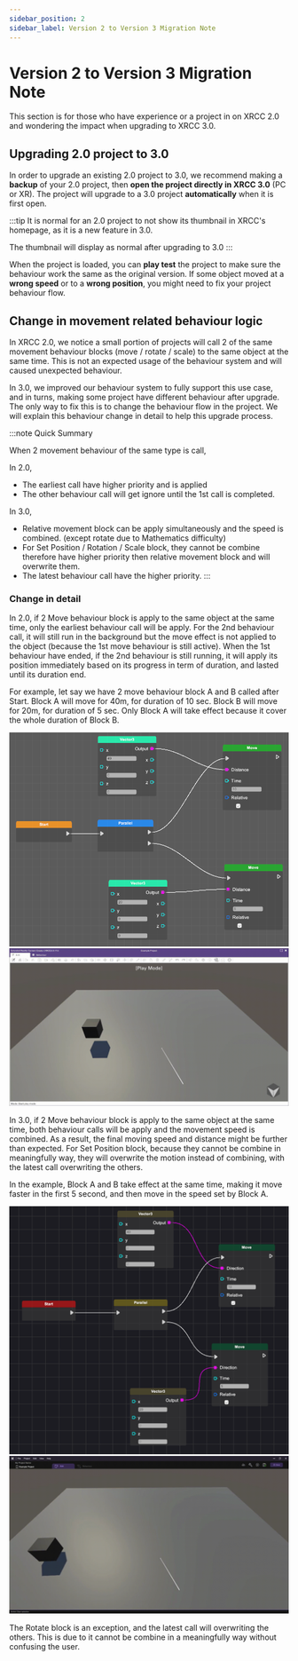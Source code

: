 ```yaml
---
sidebar_position: 2
sidebar_label: Version 2 to Version 3 Migration Note
---
```


# Version 2 to Version 3 Migration Note

This section is for those who have experience or a project in on XRCC 2.0 and wondering the impact when upgrading to XRCC 3.0.

## Upgrading 2.0 project to 3.0

In order to upgrade an existing 2.0 project to 3.0, we recommend making a **backup** of your 2.0 project, then **open the project directly in XRCC 3.0** (PC or XR). The project will upgrade to a 3.0 project **automatically** when it is first open. 

:::tip
It is normal for an 2.0 project to not show its thumbnail in XRCC's homepage, as it is a new feature in 3.0. 

The thumbnail will display as normal after upgrading to 3.0
:::

When the project is loaded, you can **play test** the project to make sure the behaviour work the same as the original version. If some object moved at a **wrong speed** or to a **wrong position**, you might need to fix your project behaviour flow.

## Change in movement related behaviour logic

In XRCC 2.0, we notice a small portion of projects will call 2 of the same movement behaviour blocks (move / rotate / scale) to the same object at the same time. This is not an expected usage of the behaviour system and will caused unexpected behaviour.

In 3.0, we improved our behaviour system to fully support this use case, and in turns, making some project have different behaviour after upgrade. The only way to fix this is to change the behaviour flow in the project. We will explain this behaviour change in detail to help this upgrade process.

:::note Quick Summary

When 2 movement behaviour of the same type is call,

In 2.0,
- The earliest call have higher priority and is applied
- The other behaviour call will get ignore until the 1st call is completed.

In 3.0,
- Relative movement block can be apply simultaneously and the speed is combined. (except rotate due to Mathematics difficulty)
- For Set Position / Rotation / Scale block, they cannot be combine therefore have higher priority then relative movement block and will overwrite them. 
- The latest behaviour call have the higher priority.
:::

### Change in detail

In 2.0, if 2 Move behaviour block is apply to the same object at the same time, only the earliest behaviour call will be apply. For the 2nd behaviour call, it will still run in the background but the move effect is not applied to the object (because the 1st move behaviour is still active). When the 1st behaviour have ended, if the 2nd behaviour is still running, it will apply its position immediately based on its progress in term of duration, and lasted until its duration end.

For example, let say we have 2 move behaviour block A and B called after Start. Block A will move for 40m, for duration of 10 sec. Block B will move for 20m, for duration of 5 sec. Only Block A will take effect because it cover the whole duration of Block B.

![](/img/FAQ/MigrationNote2to3/6.png)
![](/img/FAQ/MigrationNote2to3/XRCC2_0Example.gif)

In 3.0, if 2 Move behaviour block is apply to the same object at the same time, both behaviour calls will be apply and the movement speed is combined. As a result, the final moving speed and distance might be further than expected. For Set Position block, because they cannot be combine in meaningfully way, they will overwrite the motion instead of combining, with the latest call overwriting the others.

In the example, Block A and B take effect at the same time, making it move faster in the first 5 second, and then move in the speed set by Block A.

![](/img/FAQ/MigrationNote2to3/3.png)
![](/img/FAQ/MigrationNote2to3/XRCC3_0Example.gif)

The Rotate block is an exception, and the latest call will overwriting the others. This is due to it cannot be combine in a meaningfully way without confusing the user.
